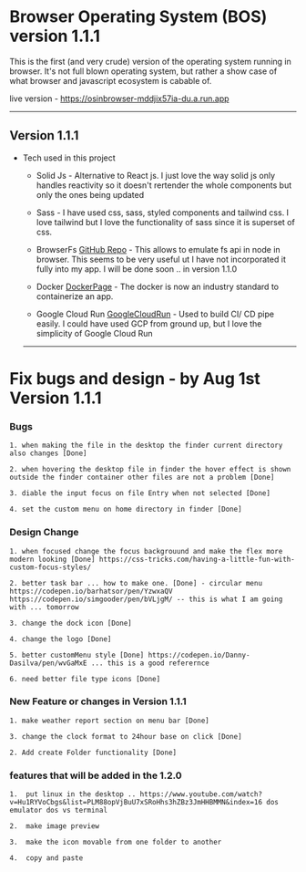 # Browser Operating System (BOS) version 1.1.1

This is the first (and very crude) version of the operating system running in browser. It's not full blown operating system, but rather a show case of what browser and javascript ecosystem is cabable of.

live version - https://osinbrowser-mddjix57ia-du.a.run.app

---

## Version 1.1.1

- Tech used in this project

  - Solid Js - Alternative to React js. I just love the way solid js only handles reactivity so it doesn't rertender the whole components but only the ones being updated

  - Sass - I have used css, sass, styled components and tailwind css. I love tailwind but I love the functionality of sass since it is superset of css.

  - BrowserFs [GitHub Repo](https://github.com/jvilk/BrowserFS) - This allows to emulate fs api in node in browser. This seems to be very useful ut I have not incorporated it fully into my app. I will be done soon .. in version 1.1.0

  - Docker [DockerPage](https://www.docker.com/) - The docker is now an industry standard to containerize an app.

  - Google Cloud Run [GoogleCloudRun](https://cloud.google.com/run/?utm_source=google&utm_medium=cpc&utm_campaign=japac-AU-all-en-dr-bkws-all-pkws-trial-e-dr-1009882&utm_content=text-ad-none-none-DEV_c-CRE_602771386312-ADGP_Hybrid%20%7C%20BKWS%20-%20EXA%20%7C%20Txt%20~%20Compute%20~%20Cloud%20Run_cloud%20run-general%20-%20Products-44225-KWID_43700071610100400-kwd-678836618089&userloc_1030705-network_g&utm_term=KW_google%20cloud%20run&gclid=Cj0KCQjw8amWBhCYARIsADqZJoVVuxT5lj5q3Y_SG_mtYwxMbgLusms9bR9y1VyTornm11jShsjESCwaAp6aEALw_wcB&gclsrc=aw.ds) - Used to build CI/ CD pipe easily. I could have used GCP from ground up, but I love the simplicity of Google Cloud Run

  ***

# Fix bugs and design - by Aug 1st Version 1.1.1

### Bugs

    1. when making the file in the desktop the finder current directory also changes [Done]

    2. when hovering the desktop file in finder the hover effect is shown outside the finder container other files are not a problem [Done]

    3. diable the input focus on file Entry when not selected [Done]

    4. set the custom menu on home directory in finder [Done]

### Design Change

    1. when focused change the focus backgrouund and make the flex more modern looking [Done] https://css-tricks.com/having-a-little-fun-with-custom-focus-styles/

    2. better task bar ... how to make one. [Done] - circular menu
    https://codepen.io/barhatsor/pen/YzwxaQV
    https://codepen.io/simgooder/pen/bVLjgM/ -- this is what I am going with ... tomorrow

    3. change the dock icon [Done]

    4. change the logo [Done]

    5. better customMenu style [Done] https://codepen.io/Danny-Dasilva/pen/wvGaMxE ... this is a good referernce

    6. need better file type icons [Done]

### New Feature or changes in Version 1.1.1

    1. make weather report section on menu bar [Done]

    3. change the clock format to 24hour base on click [Done]

    2. Add create Folder functionality [Done]

### features that will be added in the 1.2.0

    1.  put linux in the desktop .. https://www.youtube.com/watch?v=Hu1RYVoCbgs&list=PLM88opVjBuU7xSRoHhs3hZBz3JmHHBMMN&index=16 dos emulator dos vs terminal

    2.  make image preview

    3.  make the icon movable from one folder to another

    4.  copy and paste

